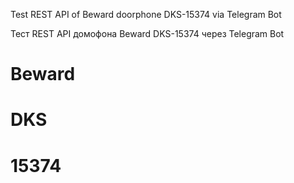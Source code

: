 Test REST API of Beward doorphone DKS-15374 via Telegram Bot

Тест REST API домофона Beward DKS-15374 через Telegram Bot

# Beward
# DKS
# 15374
